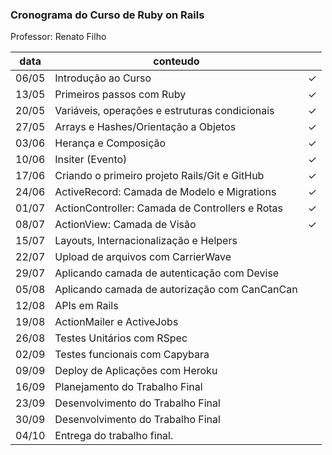 ### Cronograma do Curso de Ruby on Rails
Professor: Renato Filho

|data|conteudo||
|---|---|---|
|06/05|Introdução ao Curso|✓|
|13/05|Primeiros passos com Ruby|✓|
|20/05|Variáveis, operações e estruturas condicionais|✓|
|27/05|Arrays e Hashes/Orientação a Objetos|✓|
|03/06|Herança e Composição|✓|
|10/06|Insiter (Evento)|✓|
|17/06|Criando o primeiro projeto Rails/Git e GitHub|✓|
|24/06|ActiveRecord: Camada de Modelo e Migrations|✓|
|01/07|ActionController: Camada de Controllers e Rotas|✓|
|08/07|ActionView: Camada de Visão|✓|
|15/07|Layouts, Internacionalização e Helpers
|22/07|Upload de arquivos com CarrierWave
|29/07|Aplicando camada de autenticação com Devise
|05/08|Aplicando camada de autorização com CanCanCan
|12/08|APIs em Rails
|19/08|ActionMailer e ActiveJobs
|26/08|Testes Unitários com RSpec
|02/09|Testes funcionais com Capybara
|09/09|Deploy de Aplicações com Heroku
|16/09|Planejamento do Trabalho Final
|23/09|Desenvolvimento do Trabalho Final
|30/09|Desenvolvimento do Trabalho Final
|04/10|Entrega do trabalho final.
